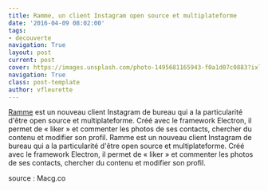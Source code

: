 ```yaml
---
title: Ramme, un client Instagram open source et multiplateforme
date: '2016-04-09 08:02:00'
tags:
- decouverte
navigation: True
layout: post
current: post
cover: https://images.unsplash.com/photo-1495681165943-f0a1d07c0883?ixlib=rb-0.3.5&q=80&fm=jpg&crop=entropy&cs=tinysrgb&w=1080&fit=max&s=8e5df2e23451a23c2381cc5b4dfebb3a
navigation: True
class: post-template
author: vfleurette
---
```


[Ramme](https://github.com/terkelg/ramme) est un nouveau client Instagram de bureau qui a la particularité d'être open source et multiplateforme. Créé avec le framework Electron, il permet de « liker » et commenter les photos de ses contacts, chercher du contenu et modifier son profil. Ramme est un nouveau client Instagram de bureau qui a la particularité d'être open source et multiplateforme. Créé avec le framework Electron, il permet de « liker » et commenter les photos de ses contacts, chercher du contenu et modifier son profil.

source : Macg.co